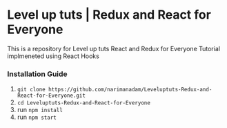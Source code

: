 # Level up tuts | Redux and React for Everyone

This is a repository for Level up tuts React and Redux for Everyone Tutorial implmeneted using React Hooks

### Installation Guide

1. `git clone https://github.com/narimanadam/Leveluptuts-Redux-and-React-for-Everyone.git`
2. `cd Leveluptuts-Redux-and-React-for-Everyone`
3. run `npm install`
4. run `npm start`
